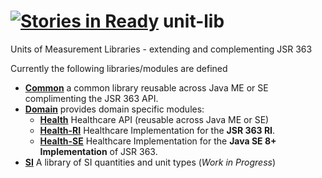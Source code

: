 [![Stories in Ready](https://badge.waffle.io/unitsofmeasurement/uom-lib.png?label=ready&title=Ready)](https://waffle.io/unitsofmeasurement/uom-lib)
unit-lib
========

Units of Measurement Libraries - extending and complementing JSR 363

Currently the following libraries/modules are defined

* [**Common**](common) a common library reusable across Java ME or SE complimenting the JSR 363 API.
* [**Domain**](domain) provides domain specific modules:
  * [**Health**](domain/health) Healthcare API (reusable across Java ME or SE)
  * [**Health-RI**](domain/health-ri) Healthcare Implementation for the **JSR 363 RI**.
  * [**Health-SE**](domain/health-se) Healthcare Implementation for the **Java SE 8+ Implementation** of JSR 363.
* [**SI**](si) A library of SI quantities and unit types (*Work in Progress*)
